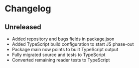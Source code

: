 # Changelog

## Unreleased

- Added repository and bugs fields in package.json
- Added TypeScript build configuration to start JS phase-out
- Package main now points to built TypeScript output
- Fully migrated source and tests to TypeScript
- Converted remaining reader tests to TypeScript
